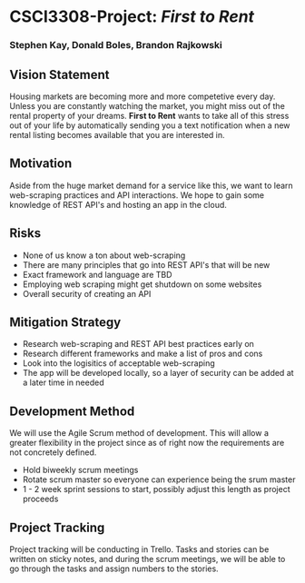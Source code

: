 # CSCI3308-Project: *First to Rent*
### Stephen Kay, Donald Boles, Brandon Rajkowski

## Vision Statement
Housing markets are becoming more and more competetive every day.  Unless you are constantly watching the market, you might miss out of the rental property of your dreams.  __First to Rent__ wants to take all of this stress out of your life by automatically sending you a text notification when a new rental listing becomes available that you are interested in.

## Motivation
Aside from the huge market demand for a service like this, we want to learn web-scraping practices and API interactions.  We hope to gain some knowledge of REST API's and hosting an app in the cloud.

## Risks
* None of us know a ton about web-scraping
* There are many principles that go into REST API's that will be new
* Exact framework and language are TBD
* Employing web scraping might get shutdown on some websites
* Overall security of creating an API

## Mitigation Strategy
* Research web-scraping and REST API best practices early on
* Research different frameworks and make a list of pros and cons
* Look into the logisitics of acceptable web-scraping
* The app will be developed locally, so a layer of security can be added at a later time in needed

## Development Method
We will use the Agile Scrum method of development.  This will allow a greater flexibility in the project since as of right now the requirements are not concretely defined.
* Hold biweekly scrum meetings
* Rotate scrum master so everyone can experience being the srum master
* 1 - 2 week sprint sessions to start, possibly adjust this length as project proceeds

## Project Tracking
Project tracking will be conducting in Trello.  Tasks and stories can be written on sticky notes, and during the scrum meetings, we will be able to go through the tasks and assign numbers to the stories.